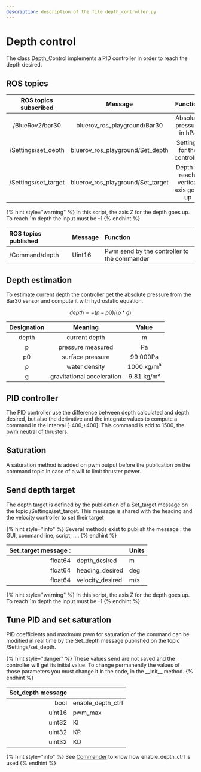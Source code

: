 ```yaml
---
description: description of the file depth_controller.py
---
```


# Depth control

The class Depth\_Control implements a PID controller in order to reach the depth desired.

## ROS topics

| ROS topics subscribed | Message | Function |
| :---: | :---: | :---: |
| /BlueRov2/bar30 | bluerov\_ros\_playground/Bar30 | Absolute pressure in hPa |
| /Settings/set\_depth | bluerov\_ros\_playground/Set\_depth | Settings for the controller |
| /Settings/set\_target | bluerov\_ros\_playground/Set\_target | Depth to reach, vertical axis goes up  |

{% hint style="warning" %}
In this script, the axis Z for the depth goes up. To reach 1m depth the input must be -1
{% endhint %}

| ROS topics published | Message | Function |
| :--- | :--- | :--- |
| /Command/depth | Uint16 | Pwm send by the controller to the commander |

## Depth estimation

To estimate current depth the controller get the absolute pressure from the Bar30 sensor and compute it with hydrostatic equation.

$$
depth = -(p - p0) / (ρ * g)
$$

| Designation | Meaning | Value |
| :---: | :---: | :---: |
| depth | current depth | m |
| p | pressure measured | Pa |
| p0  | surface pressure | 99 000Pa |
| ρ  | water density | 1000 kg/m³ |
| g | gravitational acceleration | 9.81 kg/m² |

## PID controller

The PID controller use the difference between depth calculated and depth desired, but also the derivative and the integrate values to compute a command in the interval \[-400,+400\]. This command is add to 1500, the pwm neutral of thrusters.

## Saturation

A saturation method is added on pwm output before the publication on the command topic in case of a will to limit thruster power.  

## Send depth target

The depth target is defined by the publication of a Set\_target message on the topic /Settings/set\_target. This message is shared with the heading and the velocity controller to set their target

{% hint style="info" %}
Several methods exist to publish the message : the GUI, command line, script, ....
{% endhint %}

| Set\_target message :  |  | Units |
| ---: | :--- | :--- |
| float64 | depth\_desired | m |
| float64 | heading\_desired | deg |
| float64 | velocity\_desired | m/s |

{% hint style="warning" %}
In this script, the axis Z for the depth goes up. To reach 1m depth the input must be -1
{% endhint %}

## Tune PID and set saturation

PID coefficients and maximum pwm for saturation of the command can be modified in real time by the Set\_depth message published on the topic /Settings/set\_depth. 

{% hint style="danger" %}
 These values send are not saved and the controller will get its initial value. To change permanently the values of those parameters you must change it in the code, in the \_\_init\_\_ method.
{% endhint %}

| Set\_depth message |  |
| ---: | :--- |
| bool | enable\_depth\_ctrl |
| uint16 | pwm\_max |
| uint32 | KI |
| uint32 | KP |
| uint32 | KD |

{% hint style="info" %}
See [Commander](../commander.md) to know how enable\_depth\_ctrl is used
{% endhint %}

